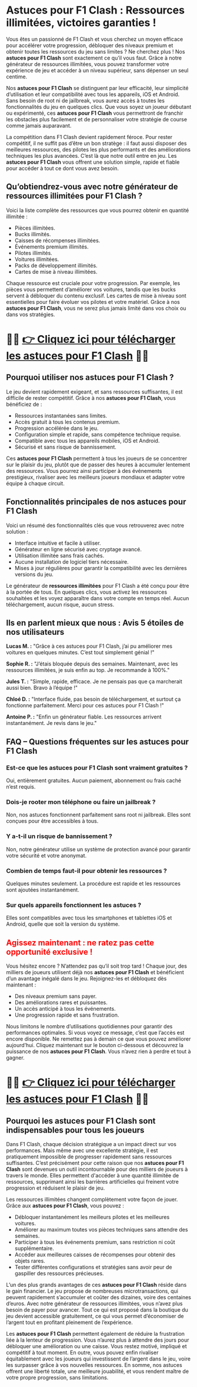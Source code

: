 <h1>Astuces pour F1 Clash : Ressources illimitées, victoires garanties !</h1>

<p>Vous êtes un passionné de F1 Clash et vous cherchez un moyen efficace pour accélérer votre progression, débloquer des niveaux premium et obtenir toutes les ressources du jeu sans limites ? Ne cherchez plus ! Nos <strong>astuces pour F1 Clash</strong> sont exactement ce qu’il vous faut. Grâce à notre générateur de ressources illimitées, vous pouvez transformer votre expérience de jeu et accéder à un niveau supérieur, sans dépenser un seul centime.</p>

<p>Nos <strong>astuces pour F1 Clash</strong> se distinguent par leur efficacité, leur simplicité d’utilisation et leur compatibilité avec tous les appareils, iOS et Android. Sans besoin de root ni de jailbreak, vous aurez accès à toutes les fonctionnalités du jeu en quelques clics. Que vous soyez un joueur débutant ou expérimenté, ces <strong>astuces pour F1 Clash</strong> vous permettront de franchir les obstacles plus facilement et de personnaliser votre stratégie de course comme jamais auparavant.</p>

<p>La compétition dans F1 Clash devient rapidement féroce. Pour rester compétitif, il ne suffit pas d’être un bon stratège : il faut aussi disposer des meilleures ressources, des pilotes les plus performants et des améliorations techniques les plus avancées. C’est là que notre outil entre en jeu. Les <strong>astuces pour F1 Clash</strong> vous offrent une solution simple, rapide et fiable pour accéder à tout ce dont vous avez besoin.</p>

<h2>Qu’obtiendrez-vous avec notre générateur de ressources illimitées pour F1 Clash ?</h2>

<p>Voici la liste complète des ressources que vous pourrez obtenir en quantité illimitée :</p>

<ul>
  <li>Pièces illimitées.</li>
  <li>Bucks illimités.</li>
  <li>Caisses de récompenses illimitées.</li>
  <li>Événements premium illimités.</li>
  <li>Pilotes illimités.</li>
  <li>Voitures illimitées.</li>
  <li>Packs de développement illimités.</li>
  <li>Cartes de mise à niveau illimitées.</li>
</ul>

<p>Chaque ressource est cruciale pour votre progression. Par exemple, les pièces vous permettent d’améliorer vos voitures, tandis que les bucks servent à débloquer du contenu exclusif. Les cartes de mise à niveau sont essentielles pour faire évoluer vos pilotes et votre matériel. Grâce à nos <strong>astuces pour F1 Clash</strong>, vous ne serez plus jamais limité dans vos choix ou dans vos stratégies.</p>

# 🔴🔴 **[👉 Cliquez ici pour télécharger les astuces pour F1 Clash](https://tinyurl.com/PoucePlay)** 🔴🔴

<h2>Pourquoi utiliser nos astuces pour F1 Clash ?</h2>

<p>Le jeu devient rapidement exigeant, et sans ressources suffisantes, il est difficile de rester compétitif. Grâce à nos <strong>astuces pour F1 Clash</strong>, vous bénéficiez de :</p>

<ul>
  <li>Ressources instantanées sans limites.</li>
  <li>Accès gratuit à tous les contenus premium.</li>
  <li>Progression accélérée dans le jeu.</li>
  <li>Configuration simple et rapide, sans compétence technique requise.</li>
  <li>Compatible avec tous les appareils mobiles, iOS et Android.</li>
  <li>Sécurisé et sans risque de bannissement.</li>
</ul>

<p>Ces <strong>astuces pour F1 Clash</strong> permettent à tous les joueurs de se concentrer sur le plaisir du jeu, plutôt que de passer des heures à accumuler lentement des ressources. Vous pourrez ainsi participer à des événements prestigieux, rivaliser avec les meilleurs joueurs mondiaux et adapter votre équipe à chaque circuit.</p>

<h2>Fonctionnalités principales de nos astuces pour F1 Clash</h2>

<p>Voici un résumé des fonctionnalités clés que vous retrouverez avec notre solution :</p>

<ul>
  <li>Interface intuitive et facile à utiliser.</li>
  <li>Générateur en ligne sécurisé avec cryptage avancé.</li>
  <li>Utilisation illimitée sans frais cachés.</li>
  <li>Aucune installation de logiciel tiers nécessaire.</li>
  <li>Mises à jour régulières pour garantir la compatibilité avec les dernières versions du jeu.</li>
</ul>

<p>Le générateur de <strong>ressources illimitées</strong> pour F1 Clash a été conçu pour être à la portée de tous. En quelques clics, vous activez les ressources souhaitées et les voyez apparaître dans votre compte en temps réel. Aucun téléchargement, aucun risque, aucun stress.</p>

<h2>Ils en parlent mieux que nous : Avis 5 étoiles de nos utilisateurs</h2>

<p><strong>Lucas M. :</strong> "Grâce à ces astuces pour F1 Clash, j’ai pu améliorer mes voitures en quelques minutes. C’est tout simplement génial !"</p>
<p><strong>Sophie R. :</strong> "J’étais bloquée depuis des semaines. Maintenant, avec les ressources illimitées, je suis enfin au top. Je recommande à 100%."</p>
<p><strong>Jules T. :</strong> "Simple, rapide, efficace. Je ne pensais pas que ça marcherait aussi bien. Bravo à l’équipe !"</p>
<p><strong>Chloé D. :</strong> "Interface fluide, pas besoin de téléchargement, et surtout ça fonctionne parfaitement. Merci pour ces astuces pour F1 Clash !"</p>
<p><strong>Antoine P. :</strong> "Enfin un générateur fiable. Les ressources arrivent instantanément. Je revis dans le jeu."</p>

<h2>FAQ – Questions fréquentes sur les astuces pour F1 Clash</h2>

<h3>Est-ce que les astuces pour F1 Clash sont vraiment gratuites ?</h3>
<p>Oui, entièrement gratuites. Aucun paiement, abonnement ou frais caché n’est requis.</p>

<h3>Dois-je rooter mon téléphone ou faire un jailbreak ?</h3>
<p>Non, nos astuces fonctionnent parfaitement sans root ni jailbreak. Elles sont conçues pour être accessibles à tous.</p>

<h3>Y a-t-il un risque de bannissement ?</h3>
<p>Non, notre générateur utilise un système de protection avancé pour garantir votre sécurité et votre anonymat.</p>

<h3>Combien de temps faut-il pour obtenir les ressources ?</h3>
<p>Quelques minutes seulement. La procédure est rapide et les ressources sont ajoutées instantanément.</p>

<h3>Sur quels appareils fonctionnent les astuces ?</h3>
<p>Elles sont compatibles avec tous les smartphones et tablettes iOS et Android, quelle que soit la version du système.</p>

<h2 style="color: red;">Agissez maintenant : ne ratez pas cette opportunité exclusive !</h2>

<p>Vous hésitez encore ? N’attendez pas qu’il soit trop tard ! Chaque jour, des milliers de joueurs utilisent déjà nos <strong>astuces pour F1 Clash</strong> et bénéficient d’un avantage inégalé dans le jeu. Rejoignez-les et débloquez dès maintenant :</p>

<ul>
  <li>Des niveaux premium sans payer.</li>
  <li>Des améliorations rares et puissantes.</li>
  <li>Un accès anticipé à tous les événements.</li>
  <li>Une progression rapide et sans frustration.</li>
</ul>

<p>Nous limitons le nombre d’utilisations quotidiennes pour garantir des performances optimales. Si vous voyez ce message, c’est que l’accès est encore disponible. Ne remettez pas à demain ce que vous pouvez améliorer aujourd’hui. Cliquez maintenant sur le bouton ci-dessous et découvrez la puissance de nos <strong>astuces pour F1 Clash</strong>. Vous n’avez rien à perdre et tout à gagner.</p>

# 🔴🔴 **[👉 Cliquez ici pour télécharger les astuces pour F1 Clash](https://tinyurl.com/PoucePlay)** 🔴🔴

<h2>Pourquoi les astuces pour F1 Clash sont indispensables pour tous les joueurs</h2>

<p>Dans F1 Clash, chaque décision stratégique a un impact direct sur vos performances. Mais même avec une excellente stratégie, il est pratiquement impossible de progresser rapidement sans ressources suffisantes. C’est précisément pour cette raison que nos <strong>astuces pour F1 Clash</strong> sont devenues un outil incontournable pour des milliers de joueurs à travers le monde. Elles permettent d'accéder à une quantité illimitée de ressources, supprimant ainsi les barrières artificielles qui freinent votre progression et réduisent le plaisir de jeu.</p>

<p>Les ressources illimitées changent complètement votre façon de jouer. Grâce aux <strong>astuces pour F1 Clash</strong>, vous pouvez :</p>

<ul>
  <li>Débloquer instantanément les meilleurs pilotes et les meilleures voitures.</li>
  <li>Améliorer au maximum toutes vos pièces techniques sans attendre des semaines.</li>
  <li>Participer à tous les événements premium, sans restriction ni coût supplémentaire.</li>
  <li>Accéder aux meilleures caisses de récompenses pour obtenir des objets rares.</li>
  <li>Tester différentes configurations et stratégies sans avoir peur de gaspiller des ressources précieuses.</li>
</ul>

<p>L’un des plus grands avantages de ces <strong>astuces pour F1 Clash</strong> réside dans le gain financier. Le jeu propose de nombreuses microtransactions, qui peuvent rapidement s’accumuler et coûter des dizaines, voire des centaines d’euros. Avec notre générateur de ressources illimitées, vous n’avez plus besoin de payer pour avancer. Tout ce qui est proposé dans la boutique du jeu devient accessible gratuitement, ce qui vous permet d’économiser de l’argent tout en profitant pleinement de l’expérience.</p>

<p>Les <strong>astuces pour F1 Clash</strong> permettent également de réduire la frustration liée à la lenteur de progression. Vous n’aurez plus à attendre des jours pour débloquer une amélioration ou une caisse. Vous restez motivé, impliqué et compétitif à tout moment. En outre, vous pouvez enfin rivaliser équitablement avec les joueurs qui investissent de l’argent dans le jeu, voire les surpasser grâce à vos nouvelles ressources. En somme, nos astuces offrent une liberté totale, une meilleure jouabilité, et vous rendent maître de votre propre progression, sans limitations.</p>
